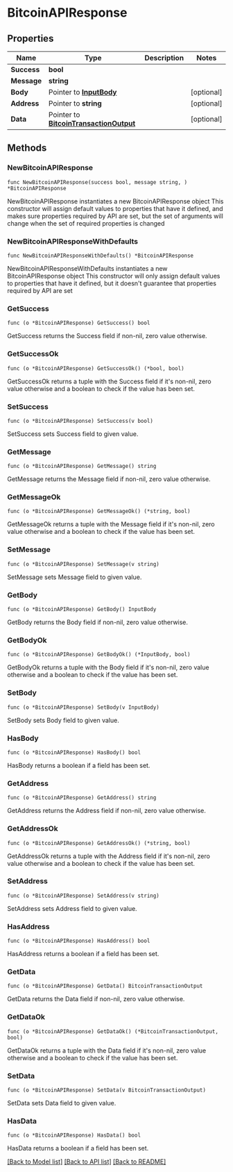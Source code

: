 # BitcoinAPIResponse

## Properties

| Name        | Type                                                                   | Description | Notes       |
| ----------- | ---------------------------------------------------------------------- | ----------- | ----------- |
| **Success** | **bool**                                                               |             |             |
| **Message** | **string**                                                             |             |             |
| **Body**    | Pointer to [**InputBody**](inputbody.md)                               |             | \[optional] |
| **Address** | Pointer to **string**                                                  |             | \[optional] |
| **Data**    | Pointer to [**BitcoinTransactionOutput**](bitcointransactionoutput.md) |             | \[optional] |

## Methods

### NewBitcoinAPIResponse

`func NewBitcoinAPIResponse(success bool, message string, ) *BitcoinAPIResponse`

NewBitcoinAPIResponse instantiates a new BitcoinAPIResponse object This constructor will assign default values to properties that have it defined, and makes sure properties required by API are set, but the set of arguments will change when the set of required properties is changed

### NewBitcoinAPIResponseWithDefaults

`func NewBitcoinAPIResponseWithDefaults() *BitcoinAPIResponse`

NewBitcoinAPIResponseWithDefaults instantiates a new BitcoinAPIResponse object This constructor will only assign default values to properties that have it defined, but it doesn't guarantee that properties required by API are set

### GetSuccess

`func (o *BitcoinAPIResponse) GetSuccess() bool`

GetSuccess returns the Success field if non-nil, zero value otherwise.

### GetSuccessOk

`func (o *BitcoinAPIResponse) GetSuccessOk() (*bool, bool)`

GetSuccessOk returns a tuple with the Success field if it's non-nil, zero value otherwise and a boolean to check if the value has been set.

### SetSuccess

`func (o *BitcoinAPIResponse) SetSuccess(v bool)`

SetSuccess sets Success field to given value.

### GetMessage

`func (o *BitcoinAPIResponse) GetMessage() string`

GetMessage returns the Message field if non-nil, zero value otherwise.

### GetMessageOk

`func (o *BitcoinAPIResponse) GetMessageOk() (*string, bool)`

GetMessageOk returns a tuple with the Message field if it's non-nil, zero value otherwise and a boolean to check if the value has been set.

### SetMessage

`func (o *BitcoinAPIResponse) SetMessage(v string)`

SetMessage sets Message field to given value.

### GetBody

`func (o *BitcoinAPIResponse) GetBody() InputBody`

GetBody returns the Body field if non-nil, zero value otherwise.

### GetBodyOk

`func (o *BitcoinAPIResponse) GetBodyOk() (*InputBody, bool)`

GetBodyOk returns a tuple with the Body field if it's non-nil, zero value otherwise and a boolean to check if the value has been set.

### SetBody

`func (o *BitcoinAPIResponse) SetBody(v InputBody)`

SetBody sets Body field to given value.

### HasBody

`func (o *BitcoinAPIResponse) HasBody() bool`

HasBody returns a boolean if a field has been set.

### GetAddress

`func (o *BitcoinAPIResponse) GetAddress() string`

GetAddress returns the Address field if non-nil, zero value otherwise.

### GetAddressOk

`func (o *BitcoinAPIResponse) GetAddressOk() (*string, bool)`

GetAddressOk returns a tuple with the Address field if it's non-nil, zero value otherwise and a boolean to check if the value has been set.

### SetAddress

`func (o *BitcoinAPIResponse) SetAddress(v string)`

SetAddress sets Address field to given value.

### HasAddress

`func (o *BitcoinAPIResponse) HasAddress() bool`

HasAddress returns a boolean if a field has been set.

### GetData

`func (o *BitcoinAPIResponse) GetData() BitcoinTransactionOutput`

GetData returns the Data field if non-nil, zero value otherwise.

### GetDataOk

`func (o *BitcoinAPIResponse) GetDataOk() (*BitcoinTransactionOutput, bool)`

GetDataOk returns a tuple with the Data field if it's non-nil, zero value otherwise and a boolean to check if the value has been set.

### SetData

`func (o *BitcoinAPIResponse) SetData(v BitcoinTransactionOutput)`

SetData sets Data field to given value.

### HasData

`func (o *BitcoinAPIResponse) HasData() bool`

HasData returns a boolean if a field has been set.

[\[Back to Model list\]](./#documentation-for-models) [\[Back to API list\]](./#documentation-for-api-endpoints) [\[Back to README\]](./)
